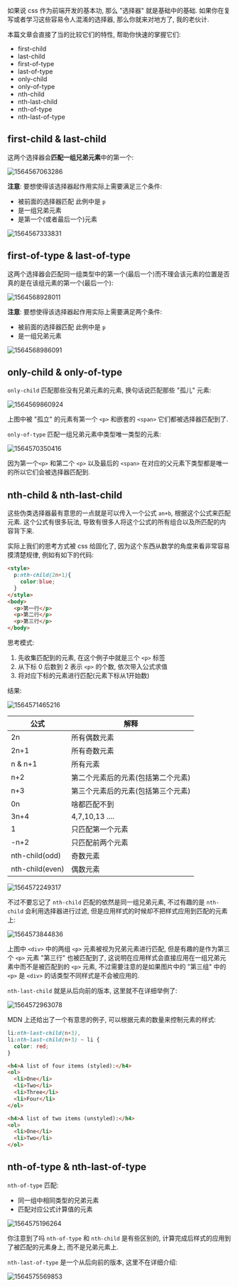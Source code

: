 如果说 css 作为前端开发的基本功, 那么 "选择器" 就是基础中的基础. 如果你在复写或者学习这些容易令人混淆的选择器, 那么你就来对地方了, 我的老伙计.

本篇文章会直接了当的比较它们的特性, 帮助你快速的掌握它们:

- first-child
- last-child
- first-of-type
- last-of-type
- only-child
- only-of-type
- nth-child
- nth-last-child
- nth-of-type
- nth-last-of-type

## first-child & last-child

这两个选择器会**匹配一组兄弟元素**中的第一个:

![1564567063286](C:\Users\zhao\Documents\library\article\assets\1564567063286.jpg)

**注意**: 要想使得该选择器起作用实际上需要满足三个条件:

- 被前面的选择器匹配 此例中是 `p`
- 是一组兄弟元素
- 是第一个(或者最后一个)元素

![1564567333831](C:\Users\zhao\Documents\library\article\assets\1564567333831.jpg)

## first-of-type & last-of-type

这两个选择器会匹配同一组类型中的第一个(最后一个)而不理会该元素的位置是否真的是在该组元素的第一个(最后一个):

![1564568928011](C:\Users\zhao\Documents\library\article\assets\1564568928011.jpg)

**注意**: 要想使得该选择器起作用实际上需要满足两个条件:

- 被前面的选择器匹配 此例中是 `p`
- 是一组兄弟元素

![1564568986091](C:\Users\zhao\Documents\library\article\assets\1564568986091.jpg)

## only-child & only-of-type

`only-child` 匹配那些没有兄弟元素的元素, 换句话说匹配那些 "孤儿" 元素:

![1564569860924](C:\Users\zhao\Documents\library\article\assets\1564569860924.jpg)

上图中被 "孤立" 的元素有第一个 `<p>` 和嵌套的 `<span>` 它们都被选择器匹配到了.

`only-of-type` 匹配一组兄弟元素中类型唯一类型的元素:

![1564570350416](C:\Users\zhao\Documents\library\article\assets\1564570350416.jpg)

因为第一个`<p>` 和第二个 `<p>` 以及最后的 `<span>` 在对应的父元素下类型都是唯一的所以它们会被选择器匹配到.

## nth-child & nth-last-child

这些伪类选择器最有意思的一点就是可以传入一个公式 `an+b`, 根据这个公式来匹配元素. 这个公式有很多玩法, 导致有很多人将这个公式的所有组合以及所匹配的内容背下来.

实际上我们的思考方式被 css 给固化了, 因为这个东西从数学的角度来看非常容易摸清楚规律, 例如有如下的代码:

```html
<style>
  p:nth-child(2n+1){
    color:blue;
  }
</style>
<body>
  <p>第一行</p>
  <p>第二行</p>
  <p>第三行</p>
</body>
```

思考模式:

1. 先收集匹配到的元素, 在这个例子中就是三个 `<p>` 标签
2. 从下标 0 后数到 2 表示 `<p>` 的个数, 依次带入公式求值
3. 将对应下标的元素进行匹配(元素下标从1开始数)

结果:

![1564571465216](C:\Users\zhao\Documents\library\article\assets\1564571465216.png)

| 公式            | 解释                               |
| --------------- | ---------------------------------- |
| 2n              | 所有偶数元素                       |
| 2n+1            | 所有奇数元素                       |
| n & n+1         | 所有元素                           |
| n+2             | 第二个元素后的元素(包括第二个元素) |
| n+3             | 第三个元素后的元素(包括第三个元素) |
| 0n              | 啥都匹配不到                       |
| 3n+4            | 4,7,10,13 ....                     |
| 1               | 只匹配第一个元素                   |
| -n+2            | 只匹配前两个元素                   |
| nth-child(odd)  | 奇数元素                           |
| nth-child(even) | 偶数元素                           |

![1564572249317](C:\Users\zhao\Documents\library\article\assets\1564572249317.jpg)

不过不要忘记了 `nth-child` 匹配的依然是同一组兄弟元素, 不过有趣的是 `nth-child` 会利用选择器进行过滤, 但是应用样式的时候却不把样式应用到匹配的元素上:

![1564573844836](C:\Users\zhao\Documents\library\article\assets\1564573844836.jpg)

上图中 `<div>` 中的两组 `<p>` 元素被视为兄弟元素进行匹配, 但是有趣的是作为第三个 `<p>` 元素 "第三行" 也被匹配到了, 这说明在应用样式会直接应用在一组兄弟元素中而不是被匹配到的 `<p>` 元素, 不过需要注意的是如果图片中的 "第三组" 中的 `<p>` 是 `<div>` 的话类型不同样式是不会被应用的.

`nth-last-child` 就是从后向前的版本, 这里就不在详细举例了:

![1564572963078](C:\Users\zhao\Documents\library\article\assets\1564572963078.jpg)

MDN 上还给出了一个有意思的例子, 可以根据元素的数量来控制元素的样式:

```css
li:nth-last-child(n+3),
li:nth-last-child(n+3) ~ li {
  color: red;
}
```

```html
<h4>A list of four items (styled):</h4>
<ol>
  <li>One</li>
  <li>Two</li>
  <li>Three</li>
  <li>Four</li>
</ol>

<h4>A list of two items (unstyled):</h4>
<ol>
  <li>One</li>
  <li>Two</li>
</ol>
```

## nth-of-type & nth-last-of-type

`nth-of-type` 匹配:

- 同一组中相同类型的兄弟元素
- 匹配对应公式计算值的元素

![1564575196264](C:\Users\zhao\Documents\library\article\assets\1564575196264.jpg)

你注意到了吗 `nth-of-type` 和  `nth-child` 是有些区别的, 计算完成后样式的应用到了被匹配的元素身上, 而不是兄弟元素上.

`nth-last-of-type` 是一个从后向前的版本, 这里不在详细介绍:

![1564575569853](C:\Users\zhao\Documents\library\article\assets\1564575569853.jpg)